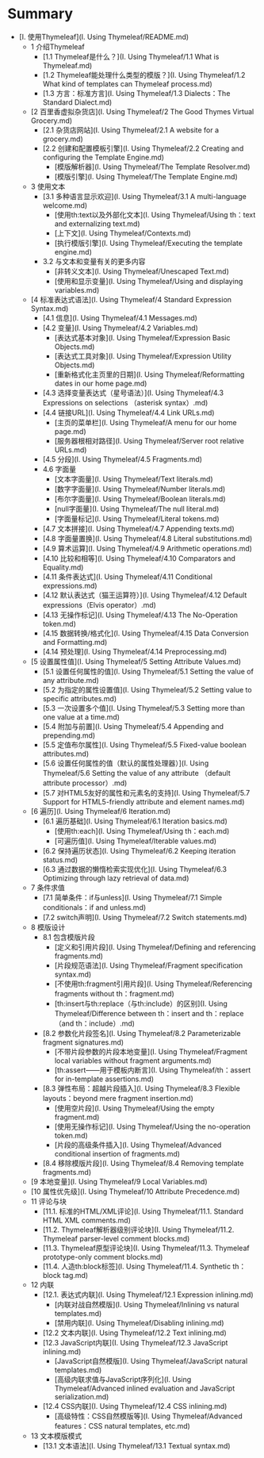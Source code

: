 # Summary

* [I. 使用Thymeleaf](I. Using Thymeleaf/README.md)
    * 1 介绍Thymeleaf
        * [1.1 Thymeleaf是什么？](I. Using Thymeleaf/1.1 What is Thymeleaf.md)
        * [1.2 Thymeleaf能处理什么类型的模版？](I. Using Thymeleaf/1.2 What kind of templates can Thymeleaf process.md)
        * [1.3 方言：标准方言](I. Using Thymeleaf/1.3 Dialects：The Standard Dialect.md)
    * [2 百里香虚拟杂货店](I. Using Thymeleaf/2 The Good Thymes Virtual Grocery.md)
        * [2.1 杂货店网站](I. Using Thymeleaf/2.1 A website for a grocery.md)
        * [2.2 创建和配置模板引擎](I. Using Thymeleaf/2.2 Creating and configuring the Template Engine.md)
        	* [模版解析器](I. Using Thymeleaf/The Template Resolver.md)
        	* [模版引擎](I. Using Thymeleaf/The Template Engine.md)
    * 3 使用文本
        * [3.1 多种语言显示欢迎](I. Using Thymeleaf/3.1 A multi-language welcome.md)
        	* [使用th:text以及外部化文本](I. Using Thymeleaf/Using th：text and externalizing text.md)
            * [上下文](I. Using Thymeleaf/Contexts.md)
            * [执行模版引擎](I. Using Thymeleaf/Executing the template engine.md)
        * 3.2 与文本和变量有关的更多内容
            * [非转义文本](I. Using Thymeleaf/Unescaped Text.md)
            * [使用和显示变量](I. Using Thymeleaf/Using and displaying variables.md)
    * [4 标准表达式语法](I. Using Thymeleaf/4 Standard Expression Syntax.md)
        * [4.1 信息](I. Using Thymeleaf/4.1 Messages.md)
        * [4.2 变量](I. Using Thymeleaf/4.2 Variables.md)
            * [表达式基本对象](I. Using Thymeleaf/Expression Basic Objects.md)
            * [表达式工具对象](I. Using Thymeleaf/Expression Utility Objects.md)
            * [重新格式化主页里的日期](I. Using Thymeleaf/Reformatting dates in our home page.md)
        * [4.3 选择变量表达式（星号语法）](I. Using Thymeleaf/4.3 Expressions on selections （asterisk syntax）.md)
        * [4.4 链接URL](I. Using Thymeleaf/4.4 Link URLs.md)
            * [主页的菜单栏](I. Using Thymeleaf/A menu for our home page.md)
            * [服务器根相对路径](I. Using Thymeleaf/Server root relative URLs.md)
        * [4.5 分段](I. Using Thymeleaf/4.5 Fragments.md)
        * 4.6 字面量
            * [文本字面量](I. Using Thymeleaf/Text literals.md)
            * [数字字面量](I. Using Thymeleaf/Number literals.md)
            * [布尔字面量](I. Using Thymeleaf/Boolean literals.md)
            * [null字面量](I. Using Thymeleaf/The null literal.md)
            * [字面量标记](I. Using Thymeleaf/Literal tokens.md)
        * [4.7 文本拼接](I. Using Thymeleaf/4.7 Appending texts.md)
        * [4.8 字面量置换](I. Using Thymeleaf/4.8 Literal substitutions.md)
        * [4.9 算术运算](I. Using Thymeleaf/4.9 Arithmetic operations.md)
        * [4.10 比较和相等](I. Using Thymeleaf/4.10 Comparators and Equality.md)
        * [4.11 条件表达式](I. Using Thymeleaf/4.11 Conditional expressions.md)
        * [4.12 默认表达式（猫王运算符）](I. Using Thymeleaf/4.12 Default expressions（Elvis operator）.md)
        * [4.13 无操作标记](I. Using Thymeleaf/4.13 The No-Operation token.md)
        * [4.15 数据转换/格式化](I. Using Thymeleaf/4.15 Data Conversion and Formatting.md)
        * [4.14 预处理](I. Using Thymeleaf/4.14 Preprocessing.md)
    * [5 设置属性值](I. Using Thymeleaf/5 Setting Attribute Values.md)
        * [5.1 设置任何属性的值](I. Using Thymeleaf/5.1 Setting the value of any attribute.md)
        * [5.2 为指定的属性设置值](I. Using Thymeleaf/5.2 Setting value to specific attributes.md)
        * [5.3 一次设置多个值](I. Using Thymeleaf/5.3 Setting more than one value at a time.md)
        * [5.4 附加与前置](I. Using Thymeleaf/5.4 Appending and prepending.md)
        * [5.5 定值布尔属性](I. Using Thymeleaf/5.5 Fixed-value boolean attributes.md)
        * [5.6 设置任何属性的值（默认的属性处理器）](I. Using Thymeleaf/5.6 Setting the value of any attribute （default attribute processor）.md)
        * [5.7 对HTML5友好的属性和元素名的支持](I. Using Thymeleaf/5.7 Support for HTML5-friendly attribute and element names.md)
    * [6 遍历](I. Using Thymeleaf/6 Iteration.md)
        * [6.1 遍历基础](I. Using Thymeleaf/6.1 Iteration basics.md)
            * [使用th:each](I. Using Thymeleaf/Using th：each.md)
            * [可遍历值](I. Using Thymeleaf/Iterable values.md)
        * [6.2 保持遍历状态](I. Using Thymeleaf/6.2 Keeping iteration status.md)
        * [6.3 通过数据的懒惰检索实现优化](I. Using Thymeleaf/6.3 Optimizing through lazy retrieval of data.md)
    * 7 条件求值
    	* [7.1 简单条件：if与unless](I. Using Thymeleaf/7.1 Simple conditionals：if and unless.md)
    	* [7.2 switch声明](I. Using Thymeleaf/7.2 Switch statements.md)
    * 8 模版设计
        * 8.1 包含模版片段
            * [定义和引用片段](I. Using Thymeleaf/Defining and referencing fragments.md)
            * [片段规范语法](I. Using Thymeleaf/Fragment specification syntax.md)
            * [不使用th:fragment引用片段](I. Using Thymeleaf/Referencing fragments without th：fragment.md)
            * [th:insert与th:replace（与th:include）的区别](I. Using Thymeleaf/Difference between th：insert and th：replace （and th：include）.md)
        * [8.2 参数化片段签名](I. Using Thymeleaf/8.2 Parameterizable fragment signatures.md)
            * [不带片段参数的片段本地变量](I. Using Thymeleaf/Fragment local variables without fragment arguments.md)
            * [th:assert——用于模板内断言](I. Using Thymeleaf/th：assert for in-template assertions.md)
        * [8.3 弹性布局：超越片段插入](I. Using Thymeleaf/8.3 Flexible layouts：beyond mere fragment insertion.md)
            * [使用空片段](I. Using Thymeleaf/Using the empty fragment.md)
            * [使用无操作标记](I. Using Thymeleaf/Using the no-operation token.md)
            * [片段的高级条件插入](I. Using Thymeleaf/Advanced conditional insertion of fragments.md)
        * [8.4 移除模版片段](I. Using Thymeleaf/8.4 Removing template fragments.md)
    * [9 本地变量](I. Using Thymeleaf/9 Local Variables.md)
    * [10 属性优先级](I. Using Thymeleaf/10 Attribute Precedence.md)
    * 11 评论与块
        * [11.1. 标准的HTML/XML评论](I. Using Thymeleaf/11.1. Standard HTML XML comments.md)
        * [11.2. Thymeleaf解析器级别评论块](I. Using Thymeleaf/11.2. Thymeleaf parser-level comment blocks.md)
        * [11.3. Thymeleaf原型评论块](I. Using Thymeleaf/11.3. Thymeleaf prototype-only comment blocks.md)
        * [11.4. 人造th:block标签](I. Using Thymeleaf/11.4. Synthetic th：block tag.md)
    * 12 内联
        * [12.1. 表达式内联](I. Using Thymeleaf/12.1 Expression inlining.md)
            * [内联对战自然模版](I. Using Thymeleaf/Inlining vs natural templates.md)
            * [禁用内联](I. Using Thymeleaf/Disabling inlining.md)
        * [12.2 文本内联](I. Using Thymeleaf/12.2 Text inlining.md)
        * [12.3 JavaScript内联](I. Using Thymeleaf/12.3 JavaScript inlining.md)
            * [JavaScript自然模版](I. Using Thymeleaf/JavaScript natural templates.md)
            * [高级内联求值与JavaScript序列化](I. Using Thymeleaf/Advanced inlined evaluation and JavaScript serialization.md)
        * [12.4 CSS内联](I. Using Thymeleaf/12.4 CSS inlining.md)
            * [高级特性：CSS自然模版等](I. Using Thymeleaf/Advanced features：CSS natural templates, etc.md)
    * 13 文本模版模式
        * [13.1 文本语法](I. Using Thymeleaf/13.1 Textual syntax.md)